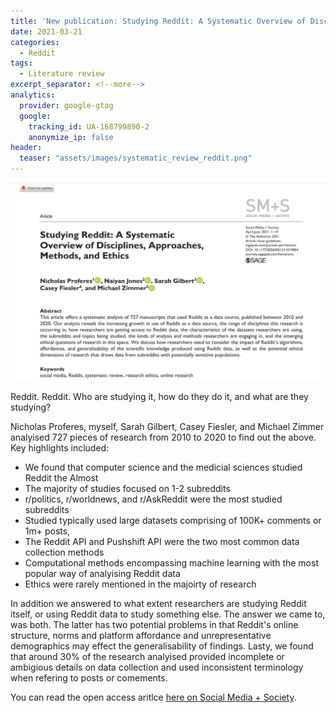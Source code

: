 ```yaml
---
title: 'New publication: Studying Reddit: A Systematic Overview of Disciplines, Approaches, Methods, and Ethics'
date: 2021-03-21
categories:
  - Reddit
tags:
  - Literature review
excerpt_separator: <!--more-->
analytics:
  provider: google-gtag
  google:
    tracking_id: UA-168799890-2
    anonymize_ip: false
header:
  teaser: "assets/images/systematic_review_reddit.png"
---
```


![](assets/images/systematic_review_reddit.png)

Reddit. Reddit. Who are studying it, how do they do it, and what are they studying?

Nicholas Proferes, myself, Sarah Gilbert, Casey Fiesler, and Michael Zimmer analyised 727 pieces of research from 2010 to 2020 to find out the above. Key highlights included:

* We found that computer science and the medicial sciences studied Reddit the Almost
* The majority of studies focused on 1-2 subreddits
* r/politics, r/worldnews, and r/AskReddit were the most studied subreddits
* Studied typically used large datasets comprising of 100K+ comments or 1m+ posts,
* The Reddit API and Pushshift API were the two most common data collection methods
* Computational methods encompassing machine learning with the most popular way of analyising Reddit data
* Ethics were rarely mentioned in the majoirty of research

In addition we answered to what extent researchers are studying Reddit itself, or using Reddit data to study something else. The answer we came to, was both. The latter has two potential problems in that Reddit's online structure, norms and platform affordance and unrepresentative demographics may effect the generalisability of findings. Lasty, we found that around 30% of the research analyised provided incomplete or ambigious details on data collection and used inconsistent terminology when refering to posts or comements.

You can read the open access aritlce [here on Social Media + Society](https://journals.sagepub.com/doi/10.1177/20563051211019004).
